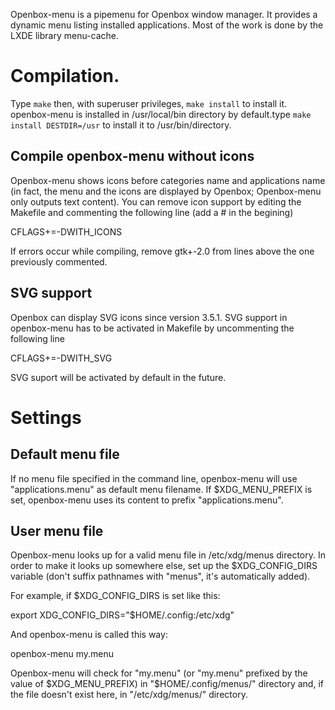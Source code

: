 Openbox-menu is a pipemenu for Openbox window manager. It provides a dynamic
menu listing installed applications. Most of the work is done by the LXDE
library menu-cache.

# Compilation.

Type `make` then, with superuser privileges, `make install` to install it.
openbox-menu is installed in /usr/local/bin directory by default.type
`make install DESTDIR=/usr` to install it to /usr/bin/directory.

## Compile openbox-menu without icons ##

Openbox-menu shows icons before categories name and applications name (in
fact, the menu and the icons are displayed by Openbox; Openbox-menu
only outputs text content). You can remove icon support by editing the
Makefile and commenting the following line (add a # in the begining)

   CFLAGS+=-DWITH_ICONS

If errors occur while compiling, remove gtk+-2.0 from lines above the one
previously commented.

## SVG support

Openbox can display SVG icons since version 3.5.1. SVG support in openbox-menu
has to be activated in Makefile by uncommenting the following line

   CFLAGS+=-DWITH_SVG

SVG suport will be activated by default in the future.

# Settings

## Default menu file

If no menu file specified in the command line, openbox-menu will use
"applications.menu" as default menu filename. If $XDG_MENU_PREFIX is set,
openbox-menu uses its content to prefix "applications.menu".

## User menu file

Openbox-menu looks up for a valid menu file in /etc/xdg/menus directory.
In order to make it looks up somewhere else, set up the $XDG_CONFIG_DIRS
variable (don't suffix pathnames with "menus", it's automatically added).

For example, if $XDG_CONFIG_DIRS is set like this:

  export XDG_CONFIG_DIRS="$HOME/.config:/etc/xdg"

And openbox-menu is called this way:

  openbox-menu my.menu

Openbox-menu will check for "my.menu" (or "my.menu" prefixed by the value
of $XDG_MENU_PREFIX) in "$HOME/.config/menus/" directory and, if the file
doesn't exist here, in "/etc/xdg/menus/" directory.
